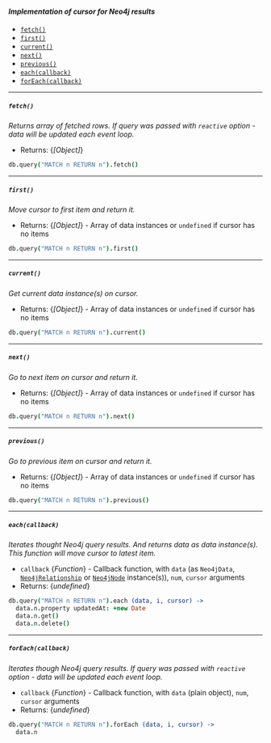 #### *Implementation of cursor for Neo4j results*

 - [`fetch()`](#fetch)
 - [`first()`](#first)
 - [`current()`](#current)
 - [`next()`](#next)
 - [`previous()`](#previous)
 - [`each(callback)`](#eachcallback)
 - [`forEach(callback)`](#foreachcallback)

---

##### `fetch()`
*Returns array of fetched rows. If query was passed with `reactive` option - data will be updated each event loop.*
 - Returns: {*[Object]*}
```coffee
db.query("MATCH n RETURN n").fetch()
```
---

##### `first()`
*Move cursor to first item and return it.*
 - Returns: {*[Object]*} - Array of data instances or `undefined` if cursor has no items
```coffee
db.query("MATCH n RETURN n").first()
```
---

##### `current()`
*Get current data instance(s) on cursor.*
 - Returns: {*[Object]*} - Array of data instances or `undefined` if cursor has no items
```coffee
db.query("MATCH n RETURN n").current()
```
---

##### `next()`
*Go to next item on cursor and return it.*
 - Returns: {*[Object]*} - Array of data instances or `undefined` if cursor has no items
```coffee
db.query("MATCH n RETURN n").next()
```
---

##### `previous()`
*Go to previous item on cursor and return it.*
 - Returns: {*[Object]*} - Array of data instances or `undefined` if cursor has no items
```coffee
db.query("MATCH n RETURN n").previous()
```
---

##### `each(callback)`
*Iterates thought Neo4j query results. And returns data as data instance(s). This function will move cursor to latest item.*
 - `callback` {*Function*} - Callback function, with `data` (as `Neo4jData`, [`Neo4jRelationship`](https://github.com/VeliovGroup/neo4j-fiber/wiki/Neo4jRelationship-Class) or [`Neo4jNode`](https://github.com/VeliovGroup/neo4j-fiber/wiki/Neo4jNode-Class) instance(s)), `num`, `cursor` arguments
 - Returns: {*undefined*}
```coffee
db.query("MATCH n RETURN n").each (data, i, cursor) ->
  data.n.property updatedAt: +new Date
  data.n.get()
  data.n.delete()
```
---

##### `forEach(callback)`
*Iterates though Neo4j query results. If query was passed with `reactive` option - data will be updated each event loop.*
 - `callback` {*Function*} - Callback function, with `data` (plain object), `num`, `cursor` arguments
 - Returns: {*undefined*}
```coffee
db.query("MATCH n RETURN n").forEach (data, i, cursor) ->
  data.n
```
